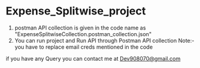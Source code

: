 # Expense_Splitwise_project

1. postman API collection is given in the code name as "ExpenseSplitwiseCollection.postman_collection.json"
2. You can run project and Run API through Postman API collection
Note:- you have to replace email creds mentioned in the code

if you have any Query you can contact me at Dev908070@gmail.com
